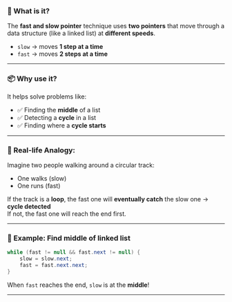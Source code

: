 ### 🧠 What is it?

The **fast and slow pointer** technique uses **two pointers** that move through a data structure (like a linked list) at **different speeds**.

- `slow` → moves **1 step at a time**  
- `fast` → moves **2 steps at a time**

---

### 📦 Why use it?

It helps solve problems like:
- ✅ Finding the **middle** of a list  
- ✅ Detecting a **cycle** in a list  
- ✅ Finding where a **cycle starts**

---

### 🎯 Real-life Analogy:

Imagine two people walking around a circular track:
- One walks (slow)
- One runs (fast)

If the track is a **loop**, the fast one will **eventually catch** the slow one → **cycle detected**  
If not, the fast one will reach the end first.

---

### 🧪 Example: Find middle of linked list

```java
while (fast != null && fast.next != null) {
    slow = slow.next;
    fast = fast.next.next;
}
```

When `fast` reaches the end, `slow` is at the **middle**!

---
